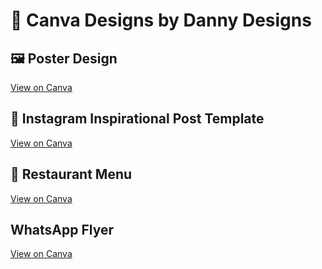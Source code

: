 # 🎨 Canva Designs by Danny Designs

## 🖼️ Poster Design
[View on Canva](https://www.canva.com/design/DAGr3M13AfE/3JZkr0hMTrHnjHj_qo5Ehw/edit?utm_content=DAGr3M13AfE&utm_campaign=designshare&utm_medium=link2&utm_source=sharebutton)

## 📱 Instagram Inspirational Post Template
[View on Canva](https://www.canva.com/design/DAGsGzSXOxo/p65eN_oF7E9GvqnJ2vZpXQ/edit?utm_content=DAGsGzSXOxo&utm_campaign=designshare&utm_medium=link2&utm_source=sharebutton)

## 💼 Restaurant Menu
[View on Canva](https://www.canva.com/design/DAGsH6RPjmE/m2gDH2bNorSx2lVD4jcgbA/edit?utm_content=DAGsH6RPjmE&utm_campaign=designshare&utm_medium=link2&utm_source=sharebutton)

## WhatsApp Flyer
[View on Canva](https://www.canva.com/design/DAGsHGDtZW0/xSXPVMzIDyA8d1hRfzU7IA/edit?utm_content=DAGsHGDtZW0&utm_campaign=designshare&utm_medium=link2&utm_source=sharebutton)
